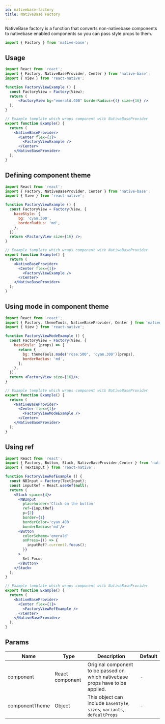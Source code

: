```yaml
---
id: nativebase-factory
title: NativeBase Factory
---
```


NativeBase factory is a function that converts non-nativebase components to nativebase enabled components so you can pass style props to them.

```jsx
import { Factory } from 'native-base';
```

## Usage

```jsx isLive=true
import React from 'react';
import { Factory, NativeBaseProvider, Center } from 'native-base';
import { View } from 'react-native';

function FactoryViewExample () {
  const FactoryView = Factory(View);
  return (
      <FactoryView bg="emerald.400" borderRadius={4} size={16} />
  );
}

// Example template which wraps component with NativeBaseProvider
export function Example() {
  return (
    <NativeBaseProvider>
      <Center flex={1}>
        <FactoryViewExample />
      </Center>
    </NativeBaseProvider>
  );
}
```

## Defining component theme

```jsx isLive=true
import React from 'react';
import { Factory, NativeBaseProvider, Center } from 'native-base';
import { View } from 'react-native';

function FactoryViewExample () {
  const FactoryView = Factory(View, {
    baseStyle: {
      bg: 'cyan.300',
      borderRadius: 'md',
    },
  });
  return <FactoryView size={16} />;
}

// Example template which wraps component with NativeBaseProvider
export function Example() {
  return (
    <NativeBaseProvider>
      <Center flex={1}>
        <FactoryViewExample />
      </Center>
    </NativeBaseProvider>
  );
}
```

## Using mode in component theme

```jsx isLive=true
import React from 'react';
import { Factory, themeTools, NativeBaseProvider, Center } from 'native-base';
import { View } from 'react-native';

function FactoryViewModeExample () {
  const FactoryView = Factory(View, {
    baseStyle: (props) => {
      return {
        bg: themeTools.mode('rose.500', 'cyan.300')(props),
        borderRadius: 'md',
      };
    },
  });
  return <FactoryView size={16}/>;
}

// Example template which wraps component with NativeBaseProvider
export function Example() {
  return (
    <NativeBaseProvider>
      <Center flex={1}>
        <FactoryViewModeExample />
      </Center>
    </NativeBaseProvider>
  );
}
```

## Using ref

```jsx isLive=true
import React from 'react';
import { Factory, Button, Stack, NativeBaseProvider,Center } from 'native-base';
import { TextInput } from 'react-native';

function FactoryViewRefExample () {
  const NBInput = Factory(TextInput);
  const inputRef = React.useRef(null);
  return (
    <Stack space={4}>
      <NBInput
        placeholder='Click on the button'
        ref={inputRef}
        p={2}
        border={1}
        borderColor='cyan.400'
        borderRadius='md'/>
      <Button
        colorScheme='emerald'
        onPress={() => {
          inputRef?.current?.focus();
        }}
      >
        Set Focus
      </Button>
    </Stack>
  );
}

// Example template which wraps component with NativeBaseProvider
export function Example() {
  return (
    <NativeBaseProvider>
      <Center flex={1}>
        <FactoryViewRefExample />
      </Center>
    </NativeBaseProvider>
  );
}
```

## Params

| Name           | Type            | Description                                                                   | Default |
| -------------- | --------------- | ----------------------------------------------------------------------------- | ------- |
| component      | React component | Original component to be passed on which nativebase props have to be applied. | -       |
| componentTheme | Object          | This object can include `baseStyle`, `sizes`, `variants`, `defaultProps`      | -       |
